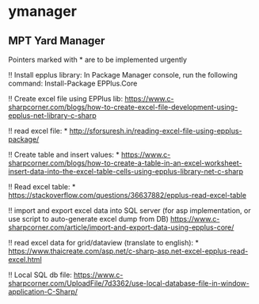 # ymanager
MPT Yard Manager
-------------------------------------------
Pointers marked with * are to be implemented urgently

!! Install epplus library:
In Package Manager console, run the following command: Install-Package EPPlus.Core

!! Create excel file using EPPlus lib:
https://www.c-sharpcorner.com/blogs/how-to-create-excel-file-development-using-epplus-net-library-c-sharp

!! read excel file: *
http://sforsuresh.in/reading-excel-file-using-epplus-package/

!! Create table and insert values: *
https://www.c-sharpcorner.com/blogs/how-to-create-a-table-in-an-excel-worksheet-insert-data-into-the-excel-table-cells-using-epplus-library-net-c-sharp

!! Read excel table: *
https://stackoverflow.com/questions/36637882/epplus-read-excel-table

!! import and export excel data into SQL server (for asp implementation, or use script to auto-generate excel dump from DB)
https://www.c-sharpcorner.com/article/import-and-export-data-using-epplus-core/

!! read excel data for grid/dataview (translate to english): *
https://www.thaicreate.com/asp.net/c-sharp-asp.net-excel-epplus-read-excel.html

!! Local SQL db file:
https://www.c-sharpcorner.com/UploadFile/7d3362/use-local-database-file-in-window-application-C-Sharp/
